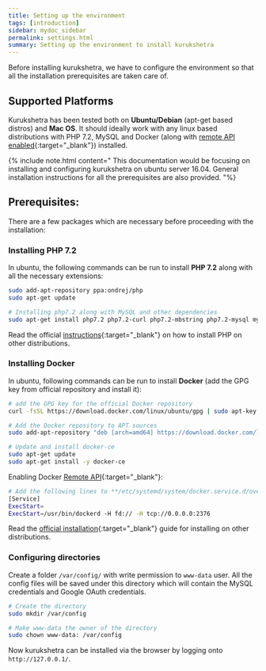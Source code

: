 ```yaml
---
title: Setting up the environment
tags: [introduction]
sidebar: mydoc_sidebar
permalink: settings.html
summary: Setting up the environment to install kurukshetra
---
```



Before installing kurukshetra, we have to configure the environment so that all the installation prerequisites are taken care of.

## Supported Platforms

Kurukshetra has been tested both on **Ubuntu/Debian** (apt-get based distros) and **Mac OS**. It should ideally work with any linux based distributions with PHP 7.2, MySQL and Docker (along with [remote API enabled](https://docs.docker.com/engine/api/v1.24/){:target="_blank"}) installed.

{% include note.html content="
This documentation would be focusing on installing and configuring kurukshetra on ubuntu server 16.04. General installation instructions for all the prerequisites are also provided.
"%}

## Prerequisites:

There are a few packages which are necessary before proceeding with the installation:


### Installing PHP 7.2

In ubuntu, the following commands can be run to install **PHP 7.2** along with all the necessary extensions:

```bash
sudo add-apt-repository ppa:ondrej/php
sudo apt-get update

# Installing php7.2 along with MySQL and other dependencies
sudo apt-get install php7.2 php7.2-curl php7.2-mbstring php7.2-mysql mysql-server
```
Read the official [instructions](http://php.net/manual/en/install.php){:target="_blank"} on how to install PHP on other distributions.


### Installing Docker

In ubuntu, following commands can be run to install **Docker** (add the GPG key from official repository and install it):

```bash
# add the GPG key for the official Docker repository
curl -fsSL https://download.docker.com/linux/ubuntu/gpg | sudo apt-key add -

# Add the Docker repository to APT sources
sudo add-apt-repository "deb [arch=amd64] https://download.docker.com/linux/ubuntu $(lsb_release -cs) stable"

# Update and install docker-ce
sudo apt-get update
sudo apt-get install -y docker-ce
```
Enabling Docker [Remote API](https://success.docker.com/article/how-do-i-enable-the-remote-api-for-dockerd){:target="_blank"}:

```sh
# Add the following lines to **/etc/systemd/system/docker.service.d/override.conf**
[Service]
ExecStart=
ExecStart=/usr/bin/dockerd -H fd:// -H tcp://0.0.0.0:2376
```

Read the [official installation](https://docs.docker.com/install/){:target="_blank"} guide for installing on other distributions.


### Configuring directories

Create a folder `/var/config/` with write permission to `www-data` user. All the config files will be saved under this directory which will contain the MySQL credentials and Google OAuth credentials.

```bash
# Create the directory
sudo mkdir /var/config

# Make www-data the owner of the directory
sudo chown www-data: /var/config

```

Now kurukshetra can be installed via the browser by logging onto `http://127.0.0.1/`.
